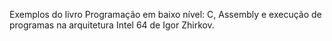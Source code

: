 Exemplos do livro Programação em baixo nível: C, Assembly e execução de programas na arquitetura Intel 64 de Igor Zhirkov.
